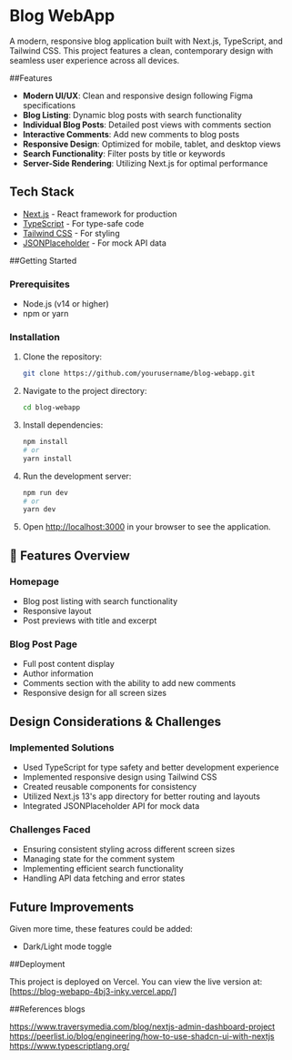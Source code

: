 # Blog WebApp

A modern, responsive blog application built with Next.js, TypeScript, and Tailwind CSS. This project features a clean, contemporary design with seamless user experience across all devices.

##Features

- **Modern UI/UX**: Clean and responsive design following Figma specifications
- **Blog Listing**: Dynamic blog posts with search functionality
- **Individual Blog Posts**: Detailed post views with comments section
- **Interactive Comments**: Add new comments to blog posts
- **Responsive Design**: Optimized for mobile, tablet, and desktop views
- **Search Functionality**: Filter posts by title or keywords
- **Server-Side Rendering**: Utilizing Next.js for optimal performance

## Tech Stack

- [Next.js](https://nextjs.org/) - React framework for production
- [TypeScript](https://www.typescriptlang.org/) - For type-safe code
- [Tailwind CSS](https://tailwindcss.com/) - For styling
- [JSONPlaceholder](https://jsonplaceholder.typicode.com/) - For mock API data

##Getting Started

### Prerequisites

- Node.js (v14 or higher)
- npm or yarn

### Installation

1. Clone the repository:

   ```bash
   git clone https://github.com/yourusername/blog-webapp.git
   ```

2. Navigate to the project directory:

   ```bash
   cd blog-webapp
   ```

3. Install dependencies:

   ```bash
   npm install
   # or
   yarn install
   ```

4. Run the development server:

   ```bash
   npm run dev
   # or
   yarn dev
   ```

5. Open [http://localhost:3000](http://localhost:3000) in your browser to see the application.

## 📱 Features Overview

### Homepage

- Blog post listing with search functionality
- Responsive layout
- Post previews with title and excerpt

### Blog Post Page

- Full post content display
- Author information
- Comments section with the ability to add new comments
- Responsive design for all screen sizes


## Design Considerations & Challenges

### Implemented Solutions

- Used TypeScript for type safety and better development experience
- Implemented responsive design using Tailwind CSS
- Created reusable components for consistency
- Utilized Next.js 13's app directory for better routing and layouts
- Integrated JSONPlaceholder API for mock data

### Challenges Faced

- Ensuring consistent styling across different screen sizes
- Managing state for the comment system
- Implementing efficient search functionality
- Handling API data fetching and error states

## Future Improvements

Given more time, these features could be added:

- Dark/Light mode toggle



##Deployment

This project is deployed on Vercel. You can view the live version at: [https://blog-webapp-4bj3-inky.vercel.app/]

##References blogs

https://www.traversymedia.com/blog/nextjs-admin-dashboard-project
https://peerlist.io/blog/engineering/how-to-use-shadcn-ui-with-nextjs
https://www.typescriptlang.org/
